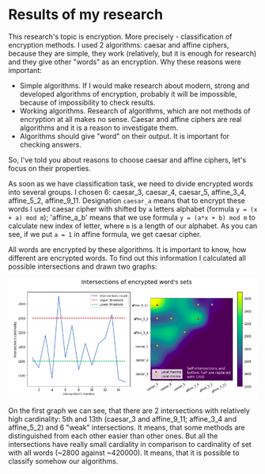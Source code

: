 # Results of my research

[intersections]: ./img/intersections.png
[classes]: ./img/classes.png

This research's topic is encryption. More precisely - classification of encryption methods. I used 2 algorithms: caesar and affine ciphers, because 
they are simple, they work (relatively, but it is enough for research) and they give other "words" as an encryption. Why these reasons were 
important:

- Simple algorithms. If I would make research about modern, strong and developed algorithms of encryption, probably it will be impossible, 
because of impossibility to check results.
- Working algorithms. Research of algorithms, which are not methods of encryption at all makes no sense. Caesar and affine ciphers are real 
algorithms and it is a reason to investigate them.
- Algorithms should give "word" on their output. It is important for checking answers.

So, I've told you about reasons to choose caesar and affine ciphers, let's focus on their properties.

As soon as we have classification task, we need to divide encrypted words into several groups. I chosen 6: caesar_3, caesar_4, caesar_5, 
affine_3_4, affine_5_2, affine_9_11. Designation `caesar_a` means that to encrypt these words I used caesar cipher with shifted by `a` letters 
alphabet (formula `y = (x + a) mod m`); 'affine_a_b' means that we use formula `y = (a*x + b) mod m` to calculate new index of letter, where `m` 
is a length of our alphabet. As you can see, if we put `a = 1` in affine formula, we get caesar cipher.

All words are encrypted by these algorithms. It is important to know, how different are encrypted words. To find out this information I calculated 
all possible intersections and drawn two graphs:

![intersections][]

On the first graph we can see, that there are 2 intersections with relatively high cardinality: 5th and 13th (caesar_3 and affine_9_11; affine_3_4 
and affine_5_2) and 6 "weak" intersections. It means, that some methods are distinguished from each other easier than other ones. But all the 
intersections have really small cardiality in comparison to cardinality of set with all words (~2800 against ~420000). It means, that it is 
possible to classify somehow our algorithms.
